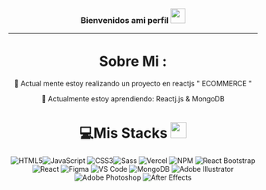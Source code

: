  <h3 align="center">
  Bienvenidos ami perfil  <img src="https://raw.githubusercontent.com/aemmadi/aemmadi/master/wave.gif" width="30px">
 </h3>


---
<div align="center">
  
# Sobre Mi :
🔭 Actual mente estoy realizando un proyecto en reactjs " ECOMMERCE " 
  
🌱 Actualmente estoy aprendiendo: Reactj.js &  MongoDB



# 💻Mis Stacks <img src = "https://media2.giphy.com/media/QssGEmpkyEOhBCb7e1/giphy.gif?cid=ecf05e47a0n3gi1bfqntqmob8g9aid1oyj2wr3ds3mg700bl&rid=giphy.gif" width = 32px> 
![HTML5](https://img.shields.io/badge/html5-%23E34F26.svg?style=for-the-badge&logo=html5&logoColor=white)![JavaScript](https://img.shields.io/badge/JavaScript-F7DF1E.svg?style=for-the-badge&logo=javascript&logoColor=white)
 ![CSS3](https://img.shields.io/badge/css3-%231572B6.svg?style=for-the-badge&logo=css3&logoColor=white)![Sass](https://img.shields.io/badge/Sass-CC6699.svg?style=for-the-badge&logo=sass&logoColor=white)
 ![Vercel](https://img.shields.io/badge/vercel-%23000000.svg?style=for-the-badge&logo=vercel&logoColor=white) ![NPM](https://img.shields.io/badge/NPM-%23000000.svg?style=for-the-badge&logo=npm&logoColor=white) ![React Bootstrap](https://img.shields.io/badge/React_Bootstrap-61DAFB.svg?style=for-the-badge&logo=react&logoColor=white)
 ![React](https://img.shields.io/badge/React-61DAFB.svg?style=for-the-badge&logo=react&logoColor=white)
 ![Figma](https://img.shields.io/badge/Figma-F24E1E.svg?style=for-the-badge&logo=figma&logoColor=white) ![VS Code](https://img.shields.io/badge/VS_Code-007ACC.svg?style=for-the-badge&logo=visual-studio-code&logoColor=white)
  ![MongoDB](https://img.shields.io/badge/MongoDB-%234ea94b.svg?style=for-the-badge&logo=mongodb&logoColor=white) 
  ![Adobe Illustrator](https://img.shields.io/badge/adobeillustrator-%23FF9A00.svg?style=for-the-badge&logo=adobeillustrator&logoColor=white) ![Adobe Photoshop](https://img.shields.io/badge/adobephotoshop-%2331A8FF.svg?style=for-the-badge&logo=adobephotoshop&logoColor=white) ![After Effects](https://img.shields.io/badge/After_Effects-9999FF.svg?style=for-the-badge&logo=adobe-after-effects&logoColor=white) 

 
 
